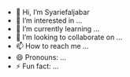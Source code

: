 - 👋 Hi, I’m Syariefaljabar
- 👀 I’m interested in ...
- 🌱 I’m currently learning ...
- 💞️ I’m looking to collaborate on ...
- 📫 How to reach me ...
- 😄 Pronouns: ...
- ⚡ Fun fact: ...

<!---
Syariefaljabar/Syariefaljabar is a ✨ special ✨ repository because its `README.md` (this file) appears on your GitHub profile.
You can click the Preview link to take a look at your changes.
--->
